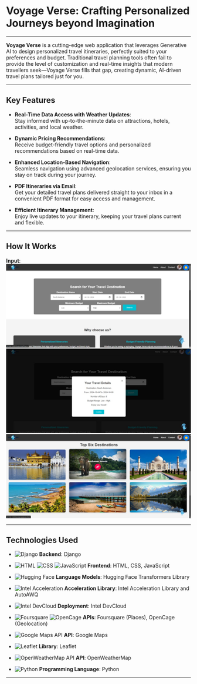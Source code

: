 # **Voyage Verse: Crafting Personalized Journeys beyond Imagination**

---

**Voyage Verse** is a cutting-edge web application that leverages Generative AI to design personalized travel itineraries, perfectly suited to your preferences and budget. Traditional travel planning tools often fail to provide the level of customization and real-time insights that modern travellers seek—Voyage Verse fills that gap, creating dynamic, AI-driven travel plans tailored just for you.

---

## **Key Features**

- **Real-Time Data Access with Weather Updates**:  
  Stay informed with up-to-the-minute data on attractions, hotels, activities, and local weather.
  
- **Dynamic Pricing Recommendations**:  
  Receive budget-friendly travel options and personalized recommendations based on real-time data.
  
- **Enhanced Location-Based Navigation**:  
  Seamless navigation using advanced geolocation services, ensuring you stay on track during your journey.
  
- **PDF Itineraries via Email**:  
  Get your detailed travel plans delivered straight to your inbox in a convenient PDF format for easy access and management.
  
- **Efficient Itinerary Management**:  
  Enjoy live updates to your itinerary, keeping your travel plans current and flexible.

---

## **How It Works**

**Input**:  
![home](home.jpg)
![modal](modal.jpg)
![top](top.jpg)
<!--
**Output**:  
-->
---
<!---
## **Usage**

1. Clone the repository:
    ```bash
    git clone https://github.com/yourusername/voyage-verse.git
    ```
2. Navigate to the project directory:
    ```bash
    cd voyage-verse
    ```
3. Install dependencies:
    ```bash
    pip install -r requirements.txt
    ```
4. Run the application (Django):
    ```bash
    python manage.py runserver
    ```

---
--->  
## **Technologies Used**

- ![Django](https://your-image-link.com/django-icon.png) **Backend**: Django  

- ![HTML](https://your-image-link.com/html-icon.png) ![CSS](https://your-image-link.com/css-icon.png) ![JavaScript](https://your-image-link.com/js-icon.png) **Frontend**: HTML, CSS, JavaScript  

- ![Hugging Face](https://your-image-link.com/huggingface-icon.png) **Language Models**: Hugging Face Transformers Library  

- ![Intel Acceleration](https://your-image-link.com/intel-icon.png) **Acceleration Library**: Intel Acceleration Library and AutoAWQ  

- ![Intel DevCloud](https://your-image-link.com/intel-devcloud-icon.png) **Deployment**: Intel DevCloud  

- ![Foursquare](https://your-image-link.com/foursquare-icon.png) ![OpenCage](https://your-image-link.com/opencage-icon.png) **APIs**: Foursquare (Places), OpenCage (Geolocation)  

- ![Google Maps API](https://your-image-link.com/google-maps-api-icon.png) **API**: Google Maps  

- ![Leaflet](https://your-image-link.com/leaflet-icon.png) **Library**: Leaflet  

- ![OpenWeatherMap API](https://your-image-link.com/openweathermap-api-icon.png) **API**: OpenWeatherMap  

- ![Python](https://your-image-link.com/python-icon.png) **Programming Language**: Python  


---
<!---
## **Advantages of Migrating to OneAPI**

- Availability of High Computing Services  
- Good Developer Support  
- Seamless Interface

---

## **Intel OneAPI**

**oneAPI** is an open, standards-based programming model that's designed to help developers create applications that target a variety of architectures, including CPUs, GPUs, and FPGAs. It's intended to eliminate the need for developers to maintain separate code bases for each architecture.

---

## **Utilizing Intel OneAPI PyTorch Acceleration**

To utilize Intel's acceleration, we're using the library `intel_extension_for_pytorch`:

```python
import intel_extension_for_pytorch as ipex
optimized_tag_generator = ipex.optimize(tag_generator, dtype=torch.bfloat16)
--->
